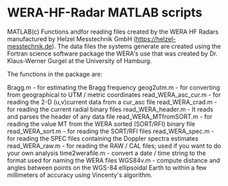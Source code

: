 # WERA-HF-Radar MATLAB scripts
MATLAB(c) Functions andfor reading files created by the WERA HF Radars manufactured by Helzel Messtechnik GmbH (https://helzel-messtechnik.de). The data files the systems generate are created using the Fortran science software package the WERA's use that was created by Dr. Klaus-Werner Gurgel at the University of Hamburg.

The functions in the package are:

Bragg.m                  - for estimating the Bragg frequency
geog2utm.m               - for converting from geographical to UTM / metric coordinates
read_WERA_asc_cur.m      - for reading the 2-D (u,v)current data from a cur_asc file
read_WERA_crad.m         - for reading the current radial binary files
read_WERA_header.m       - It reads and parses the header of any data file
read_WERA_MTfromSORT.m   - for reading the value MT from the WERA sorted (SORT/RFI) binary file
read_WERA_sort.m         - for reading the SORT/RFI files
read_WERA_spec.m         - for reading the SPEC files containing the Doppler spectra estimates
read_WERA_raw.m          - for reading the RAW / CAL files; used if you want to do your own analysis
time2werafile.m          - convert a date / time string to the format used for naming the WERA files
WGS84v.m                 - compute distance and angles between points on the WGS-84 ellipsoidal Earth to within a few millimeters of                                  accuracy using Vincenty's algorithm.

